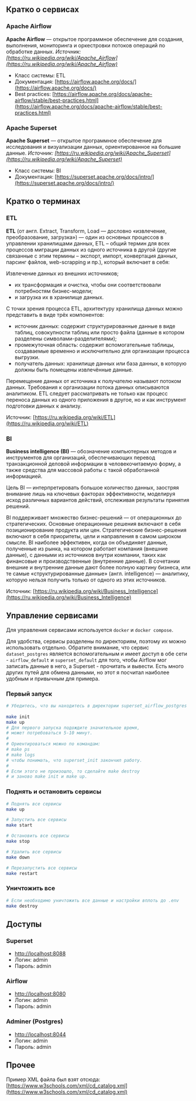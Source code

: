 ## Кратко о сервисах

### Apache Airflow

**Apache Airflow** — открытое программное обеспечение для создания, выполнения, мониторинга и оркестровки потоков операций по обработке данных.
_Источник: [https://ru.wikipedia.org/wiki/Apache_Airflow](https://ru.wikipedia.org/wiki/Apache_Airflow)_

* Класс системы: ETL
* Документация: [https://airflow.apache.org/docs/](https://airflow.apache.org/docs/)
* Best practices: [https://airflow.apache.org/docs/apache-airflow/stable/best-practices.html](https://airflow.apache.org/docs/apache-airflow/stable/best-practices.html)

### Apache Superset

**Apache Superset** — открытое программное обеспечение для исследования и визуализации данных, ориентированное на большие данные.
_Источник: [https://ru.wikipedia.org/wiki/Apache_Superset](https://ru.wikipedia.org/wiki/Apache_Superset)_

* Класс системы: BI
* Документация: [https://superset.apache.org/docs/intro/](https://superset.apache.org/docs/intro/)

## Кратко о терминах

### ETL

**ETL** (от англ. Extract, Transform, Load — дословно «извлечение, преобразование, загрузка») — один из основных процессов в управлении хранилищами данных, ETL – общий термин для всех процессов миграции данных из одного источника в другой (другие связанные с этим термины – экспорт, импорт, конвертация данных, парсинг файлов, web-scrapping и пр.), который включает в себя:

Извлечение данных из внешних источников;
* их трансформация и очистка, чтобы они соответствовали потребностям бизнес-модели;
* и загрузка их в хранилище данных.

С точки зрения процесса ETL, архитектуру хранилища данных можно представить в виде трёх компонентов:

* источник данных: содержит структурированные данные в виде таблиц, совокупности таблиц или просто файла (данные в котором разделены символами-разделителями);
* промежуточная область: содержит вспомогательные таблицы, создаваемые временно и исключительно для организации процесса выгрузки.
* получатель данных: хранилище данных или база данных, в которую должны быть помещены извлечённые данные.

Перемещение данных от источника к получателю называют потоком данных. Требования к организации потока данных описываются аналитиком. ETL следует рассматривать не только как процесс переноса данных из одного приложения в другое, но и как инструмент подготовки данных к анализу.

Источник: [https://ru.wikipedia.org/wiki/ETL](https://ru.wikipedia.org/wiki/ETL)

### BI

**Business intelligence (BI)** — обозначение компьютерных методов и инструментов для организаций, обеспечивающих перевод транзакционной деловой информации в человекочитаемую форму, а также средства для массовой работы с такой обработанной информацией.

Цель BI — интерпретировать большое количество данных, заостряя внимание лишь на ключевых факторах эффективности, моделируя исход различных вариантов действий, отслеживая результаты принятия решений.

BI поддерживает множество бизнес-решений — от операционных до стратегических. Основные операционные решения включают в себя позиционирование продукта или цен. Стратегические бизнес-решения включают в себя приоритеты, цели и направления в самом широком смысле. BI наиболее эффективен, когда он объединяет данные, полученные из рынка, на котором работает компания (внешние данные), с данными из источников внутри компании, таких как финансовые и производственные (внутренние данные). В сочетании внешние и внутренние данные дают более полную картину бизнеса, или те самые «структурированные данные» (англ. intelligence) — аналитику, которую нельзя получить только от одного из этих источников.

Источник: [https://ru.wikipedia.org/wiki/Business_Intelligence](https://ru.wikipedia.org/wiki/Business_Intelligence)

## Управление сервисами

Для управления сервисами используется `docker` и `docker compose`.

Для удобства, сервисы разделены по директориям, поэтому их можно использовать отдельно.
Обратите внимание, что сервис `dataset_postgres` является вспомогательным и имеет доступ в обе сети -
`airflow_default` и `superset_default` для того, чтобы Airflow мог записать данные в него, а
Superset - прочитать и вывести. Есть много других путей для обмена данными, но этот я посчитал наиболее удобным и привычным
для примера.

### Первый запуск

```bash
# Убедитесь, что вы находитесь в директории superset_airflow_postgres
 
make init
make up
# Для первого запуска подождите значительное время,
# может потребоваться 5-10 минут.
#
# Ориентироваться можно по командам:
# make ps
# make logs
# чтобы понимать, что superset_init закончил работу.
#
# Если этого не произошло, то сделайте make destroy
# и заново make init и make up.
```

### Поднять и остановить сервисы

```bash
# Поднять все сервисы
make up

# Запустить все сервисы
make start

# Остановить все сервисы
make stop

# Удалить все сервисы
make down

# Перезапустить все сервисы
make restart
```

### Уничтожить все

```bash
# Если необходимо уничтожить все данные и настройки вплоть до .env
make destroy
```

## Доступы

### Superset

* [http://localhost:8088](http://localhost:8088) 
* Логин: admin
* Пароль: admin

### Airflow

* [http://localhost:8080](http://localhost:8080) 
* Логин: admin
* Пароль: admin

### Adminer (Postgres)

* [http://localhost:8044](http://localhost:8044) 
* Логин: admin
* Пароль: admin

## Прочее

Пример XML файла был взят отсюда: [https://www.w3schools.com/xml/cd_catalog.xml](https://www.w3schools.com/xml/cd_catalog.xml)
